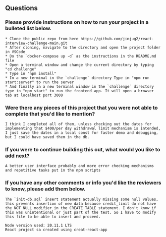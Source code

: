 ## Questions

### Please provide instructions on how to run your project in a bulleted list below.

    * Clone the public repo from here https://github.com/jinjug2/react-interview-challenge-main.git
    * After cloning, navigate to the directory and open the project folder in VSCode
    * Do the `docker-compose up -d` as the instructions in the README.md file
    * Open a terminal window and change the current directory by typing "cd challenge"
    * Type in "npm install"
    * In a new terminal in the `challenge` directory Type in "npm run start:server" to run the server
    * And finally in a new terminal window in the `challenge` directory type in "npm start" to run the frontend app. It will open a browser tab at localhost port 3000

### Were there any pieces of this project that you were not able to complete that you'd like to mention?

    I think I completed all of them, unless checking out the dates for implementing that $400/per day withdrawal limit mechanism is intended, I just save the dates in a local const for faster demo and debugging, but I could have saved them in the db.

### If you were to continue building this out, what would you like to add next?

    A better user interface probably and more error checking mechanisms and repetitive tasks put in the npm scripts

### If you have any other comments or info you'd like the reviewers to know, please add them below.

    The `init-db.sql` insert statement actually missing some null values, this prevents insertion of new data because credit_limit do not have the NOT NULL modifier in the CREATE TABLE statement. I don't know if this was unintentional or just part of the test. So I have to modify this file to be able to insert and proceed.

    Node version used: 20.11.1 LTS
    React project sa created using creat-react-app
